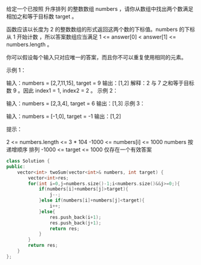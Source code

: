 给定一个已按照 升序排列  的整数数组 numbers ，请你从数组中找出两个数满足相加之和等于目标数 target 。

函数应该以长度为 2 的整数数组的形式返回这两个数的下标值。numbers 的下标 从 1 开始计数 ，所以答案数组应当满足 1 <= answer[0] < answer[1] <= numbers.length 。

你可以假设每个输入只对应唯一的答案，而且你不可以重复使用相同的元素。


示例 1：

输入：numbers = [2,7,11,15], target = 9
输出：[1,2]
解释：2 与 7 之和等于目标数 9 。因此 index1 = 1, index2 = 2 。
示例 2：

输入：numbers = [2,3,4], target = 6
输出：[1,3]
示例 3：

输入：numbers = [-1,0], target = -1
输出：[1,2]


提示：

2 <= numbers.length <= 3 * 104
-1000 <= numbers[i] <= 1000
numbers 按 递增顺序 排列
-1000 <= target <= 1000
仅存在一个有效答案

```cpp
class Solution {
public:
    vector<int> twoSum(vector<int>& numbers, int target) {
        vector<int>res;
        for(int i=0,j=numbers.size()-1;i<numbers.size()&&j>=0;){
            if(numbers[i]+numbers[j]>target){
                j--;
            }else if(numbers[i]+numbers[j]<target){
                i++;
            }else{
                res.push_back(i+1);
                res.push_back(j+1);
                return res;
            }
        }
        return res;
    }
};
```

